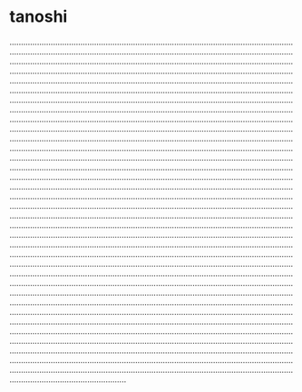 # tanoshi
.......................................................................................................................................................................................................................................................................................................................................................................................................................................................................................................................................................................................................................................................................................................................................................................................................................................................................................................................................................................................................................................................................................................................................................................................................................................................................................................................................................................................................................................................................................................................................................................................................................................................................................................................................................................................................................................................................................................................................................................................................................................................................................................................................................................................................................................................................................................................................................................................................................................................................................................................................................................................................................................................................................................................................................................................................................................................................................................................................................................................................................................................................................................................................................................................................................................................................................................................................................................................................................................................................................................................................................................................................................................................................................................................................................................................................................................................................................................................................................................................................................................................................................................................................................................................................................................................................................................................................................................................................................................................................................................................................................................